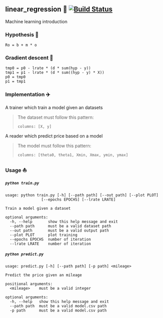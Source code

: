 ## linear_regression :rocket:   [![Build Status](https://travis-ci.org/alngo/linear_regression.svg?branch=master)](https://travis-ci.org/alngo/linear_regression)
Machine learning introduction

### Hypothesis :taxi:

`Ro = b + m * o`

### Gradient descent :mountain_cableway:

```
tmp0 = p0 - lrate * (d * sum(hyp - y))
tmp1 = p1 - lrate * (d * sum((hyp - y) * X))
p0 = tmp0
p1 = tmp1
```

### Implementation :airplane:

A trainer which train a model given an datasets
> The dataset must follow this pattern:
> ```
> columns: [X, y]
> ```

A reader which predict price based on a model
> The model must follow this pattern:
> ```
> columns: [theta0, theta1, Xmin, Xmax, ymin, ymax]
> ```

### Usage :boat:

##### `python train.py`
```
usage: python train.py [-h] [--path path] [--out path] [--plot PLOT]
                [--epochs EPOCHS] [--lrate LRATE]

Train a model given a dataset

optional arguments:
  -h, --help       show this help message and exit
  --path path      must be a valid dataset path
  --out path       must be a valid output path
  --plot PLOT      plot training
  --epochs EPOCHS  number of iteration
  --lrate LRATE    number of iteration
```
##### `python predict.py`
```
usage: predict.py [-h] [--path path] [-p path] <mileage>

Predict the price given an mileage

positional arguments:
  <mileage>    must be a valid integer

optional arguments:
  -h, --help   show this help message and exit
  --path path  must be a valid model.csv path
  -p path      must be a valid model.csv path
```

